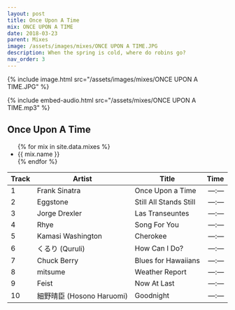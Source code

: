 ```yaml
---
layout: post
title: Once Upon A Time
mix: ONCE UPON A TIME
date: 2018-03-23
parent: Mixes
image: /assets/images/mixes/ONCE UPON A TIME.JPG
description: When the spring is cold, where do robins go?
nav_order: 3
---
```

{% include image.html src="/assets/images/mixes/ONCE UPON A TIME.JPG" %}

{% include embed-audio.html src="/assets/mixes/ONCE UPON A TIME.mp3" %}

## Once Upon A Time

<ul>
{% for mix in site.data.mixes %}
  <li>
      {{ mix.name }}
  </li>
{% endfor %}
</ul>

|Track|Artist|Title|Time|
|-|-|----------------|-:|
|1 | Frank Sinatra | Once Upon a Time | —:— |
|2 | Eggstone | Still All Stands Still | —:— |
|3 | Jorge Drexler | Las Transeuntes | —:— |
|4 | Rhye | Song For You | —:— |
|5 | Kamasi Washington | Cherokee | —:— |
|6 | くるり (Quruli) | How Can I Do? | —:— |
|7 | Chuck Berry | Blues for Hawaiians | —:— |
|8 | mitsume | Weather Report | —:— |
|9 | Feist | Now At Last | —:— |
|10 | 細野晴臣 (Hosono Haruomi) | Goodnight | —:— |
